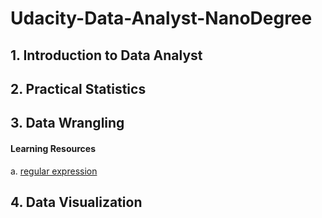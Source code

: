 # Udacity-Data-Analyst-NanoDegree

## 1. Introduction to Data Analyst

## 2. Practical Statistics

## 3. Data Wrangling
#### Learning Resources
  a. [regular expression](https://regexone.com/lesson/introduction_abcs)
## 4. Data Visualization 
